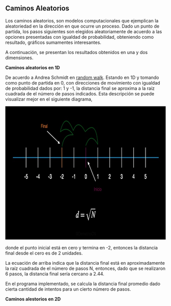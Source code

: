 ## Caminos Aleatorios

Los caminos aleatorios, son modelos computacionales que ejemplican la aleatoriedad en la dirección en que ocurre un proceso. 
Dado un punto de partida, los pasos siguientes son elegidos aleatoriamente de acuerdo a las opciones presentadas con igualdad
de probabilidad, obteniendo como resultado, gráficos sumamentes interesantes.

A continuación, se presentan los resultados obtenidos en una y dos dimensiones.

**Caminos aleatorios en 1D**

De acuerdo a Andrea Schmidt en [random walk](https://www.mit.edu/~kardar/teaching/projects/chemotaxis(AndreaSchmidt)/random.htm). 
Estando en 1D y tomando como punto de partida en 0, con direcciones de movimiento con igualdad de probabilidad dados por: 1 y -1,
la distancia final se aproxima a la raíz cuadrada de el número de pasos indicados. Esta descripción se puede visualizar mejor en 
el siguiente diagrama,

<img src='random1D.jpeg' width="754" height="418" style='center'/>

donde el punto inicial está en cero y termina en -2, entonces la distancia final desde el cero es de 2 unidades. 

La ecuación de arriba indica que la distancia final está en aproximadamente la raíz cuadrada de el número de pasos N, entonces, 
dado que se realizaron 6 pasos, la distancia final sería cercano a 2.44. 

En el programa implementado, se calcula la distancia final promedio dado cierta cantidad de intentos para un cierto número de pasos. 

**Caminos alestorios en 2D**

